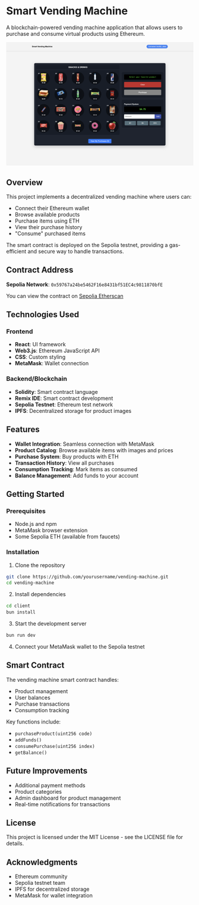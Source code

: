 # Smart Vending Machine

A blockchain-powered vending machine application that allows users to purchase and consume virtual products using Ethereum.

![Smart Vending Machine](/client/public/dapp-preview.png)

## Overview

This project implements a decentralized vending machine where users can:
- Connect their Ethereum wallet
- Browse available products
- Purchase items using ETH
- View their purchase history
- "Consume" purchased items

The smart contract is deployed on the Sepolia testnet, providing a gas-efficient and secure way to handle transactions.

## Contract Address

**Sepolia Network**: `0x59767a24be5462F16e8431bf51EC4c9811870bfE`

You can view the contract on [Sepolia Etherscan](https://sepolia.etherscan.io/address/0x59767a24be5462F16e8431bf51EC4c9811870bfE)

## Technologies Used

### Frontend
- **React**: UI framework
- **Web3.js**: Ethereum JavaScript API
- **CSS**: Custom styling
- **MetaMask**: Wallet connection

### Backend/Blockchain
- **Solidity**: Smart contract language
- **Remix IDE**: Smart contract development
- **Sepolia Testnet**: Ethereum test network
- **IPFS**: Decentralized storage for product images

## Features

- **Wallet Integration**: Seamless connection with MetaMask
- **Product Catalog**: Browse available items with images and prices
- **Purchase System**: Buy products with ETH
- **Transaction History**: View all purchases
- **Consumption Tracking**: Mark items as consumed
- **Balance Management**: Add funds to your account

## Getting Started

### Prerequisites
- Node.js and npm
- MetaMask browser extension
- Some Sepolia ETH (available from faucets)

### Installation

1. Clone the repository
```bash
git clone https://github.com/yourusername/vending-machine.git
cd vending-machine
```

2. Install dependencies
```bash
cd client
bun install
```

3. Start the development server
```bash
bun run dev
```

4. Connect your MetaMask wallet to the Sepolia testnet

## Smart Contract

The vending machine smart contract handles:
- Product management
- User balances
- Purchase transactions
- Consumption tracking

Key functions include:
- `purchaseProduct(uint256 code)`
- `addFunds()`
- `consumePurchase(uint256 index)`
- `getBalance()`

## Future Improvements

- Additional payment methods
- Product categories
- Admin dashboard for product management
- Real-time notifications for transactions

## License

This project is licensed under the MIT License - see the LICENSE file for details.

## Acknowledgments

- Ethereum community
- Sepolia testnet team
- IPFS for decentralized storage
- MetaMask for wallet integration